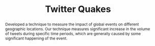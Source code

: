 ---
title: Twitter Quakes
category: other
featured: false
thumbnail: "/images/twitter-quakes/plot2.png"
alias: /work/twitter-quakes/
metadata_only: true
tags: DataMining
abstract:
|
   Developed a technique to measure the impact of global events on different geographic locations. Our technique measures significant increase in the volume of tweets during specific time periods, which are generally caused by some significant happening of the event.
bullets:
|
    
---
